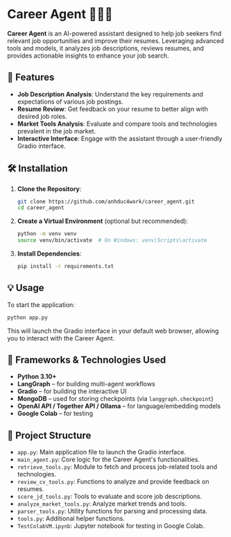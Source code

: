 
# Career Agent 🧑‍💼🤖

**Career Agent** is an AI-powered assistant designed to help job seekers find relevant job opportunities and improve their resumes. Leveraging advanced tools and models, it analyzes job descriptions, reviews resumes, and provides actionable insights to enhance your job search.

## 🚀 Features

- **Job Description Analysis**: Understand the key requirements and expectations of various job postings.
- **Resume Review**: Get feedback on your resume to better align with desired job roles.
- **Market Tools Analysis**: Evaluate and compare tools and technologies prevalent in the job market.
- **Interactive Interface**: Engage with the assistant through a user-friendly Gradio interface.

## 🛠️ Installation

1. **Clone the Repository**:
   ```bash
   git clone https://github.com/anhduc4work/career_agent.git
   cd career_agent
   ```

2. **Create a Virtual Environment** (optional but recommended):
   ```bash
   python -m venv venv
   source venv/bin/activate  # On Windows: venv\Scripts\activate
   ```

3. **Install Dependencies**:
   ```bash
   pip install -r requirements.txt
   ```

## 💡 Usage

To start the application:

```bash
python app.py
```

This will launch the Gradio interface in your default web browser, allowing you to interact with the Career Agent.

## 🧰 Frameworks & Technologies Used

- **Python 3.10+**
- **LangGraph** – for building multi-agent workflows
- **Gradio** – for building the interactive UI
- **MongoDB** – used for storing checkpoints (via `langgraph.checkpoint`)
- **OpenAI API / Together API / Ollama** – for language/embedding models
- **Google Colab** – for testing

## 📁 Project Structure

- `app.py`: Main application file to launch the Gradio interface.
- `main_agent.py`: Core logic for the Career Agent's functionalities.
- `retrieve_tools.py`: Module to fetch and process job-related tools and technologies.
- `review_cv_tools.py`: Functions to analyze and provide feedback on resumes.
- `score_jd_tools.py`: Tools to evaluate and score job descriptions.
- `analyze_market_tools.py`: Analyze market trends and tools.
- `parser_tools.py`: Utility functions for parsing and processing data.
- `tools.py`: Additional helper functions.
- `TestColabVM.ipynb`: Jupyter notebook for testing in Google Colab.
